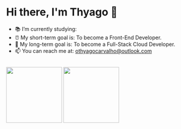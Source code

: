# Hi there, I'm Thyago 👋 



- 📚 I’m currently studying: <img height=15em src="https://cdn.jsdelivr.net/gh/devicons/devicon/icons/html5/html5-original.svg" /> <img height=15em src="https://cdn.jsdelivr.net/gh/devicons/devicon/icons/css3/css3-original.svg" /> <img height=15em src="https://cdn.jsdelivr.net/gh/devicons/devicon/icons/javascript/javascript-plain.svg" />
- ⏰ My short-term goal is: To become a Front-End Developer.
- 📆 My long-term goal is: To become a Full-Stack Cloud Developer. 
- 📫 You can reach me at: <a src="mailto:othyagocarvalho@outlook.com">othyagocarvalho@outlook.com</a>


##

<div> 
<img height=150rem src="https://github-readme-stats.vercel.app/api?username=OThyagoCarvalho&count_private=true&theme=merko&show_icons=true">
<img height=150rem src="https://github-readme-stats.vercel.app/api/top-langs/?username=OThyagoCarvalho&layout=compact&theme=merko">
</div>
